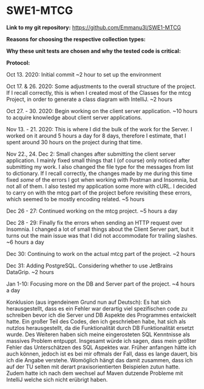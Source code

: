 # SWE1-MTCG
**Link to my git repository:**
https://github.com/Emmanu3l/SWE1-MTCG

**Reasons for choosing the respective collection types:**

**Why these unit tests are chosen and why the tested code is critical:**

**Protocol:**

Oct 13. 2020:
Initial commit
~2 hour to set up the environment

Oct 17. & 26. 2020:
Some adjustments to the overall structure of the project.
If I recall correctly, this is when I created most of the Classes for the mtcg Project,
in order to generate a class diagram with IntelliJ.
~2 hours

Oct 27. - 30. 2020:
Begin working on the client server application.
~10 hours to acquire knowledge about client server applications.

Nov 13. - 21. 2020:
This is where I did the bulk of the work for the Server.
I worked on it around 5 hours a day for 8 days, therefore I estimate,
that I spent around 30 hours on the project during that time.

Nov 22., 24. Dec 2:
Small changes after submitting the client server application.
I mainly fixed small things that I (of course) only noticed after submitting my work.
I also changed the file type for the messages from list to dictionary.
If I recall correctly, the changes made by me during this time fixed *some*
of the errors I got when working with Postman and Insomnia, but not all of them.
I also tested my application some more with cURL.
I decided to carry on with the mtcg part of the project before revisiting these errors,
which seemed to be mostly encoding related.
~5 hours

Dec 26 - 27:
Continued working on the mtcg project.
~5 hours a day

Dec 28 - 29:
Finally fix the errors when sending an HTTP request over Insomnia.
I changed a lot of small things about the Client Server part, but it turns out the main
issue was that I did not accommodate for trailing slashes.
~6 hours a day

Dec 30:
Continuing to work on the actual mtcg part of the project.
~2 hours

Dec 31:
Adding PostgreSQL. Considering whether to use JetBrains DataGrip.
~2 hours

Jan 1-10:
Focusing more on the DB and Server part of the project.
~4 hours a day

Konklusion (aus irgendeinem Grund nun auf Deutsch):
Es hat sich herausgestellt, dass es ein Fehler war derartig viel spezifischen code 
zu schreiben bevor ich die Server und DB Aspekte des Programmes entwickelt 
hatte. Ein großer Teil des Codes, den ich geschrieben habe, hat sich als nutzlos herausgestellt, 
da die Funktionalität durch DB Funktionalität ersetzt wurde. Des Weiteren haben sich meine eingerosteten 
SQL Kenntnisse als massives Problem entpuppt. Insgesamt würde ich sagen, dass mein größter Fehler das 
Unterschätzen des SQL Aspektes war. Früher anfangen hätte ich auch können, jedoch ist es bei mir oftmals der 
Fall, dass es lange dauert, bis ich die Angabe verstehe. Womöglich hängt das damit zusammen, 
dass ich auf der TU selten mit derart praxisorientierten Beispielen zutun hatte.
Zudem hatte ich nach dem wechsel auf Maven dutzende Probleme mit IntelliJ welche sich nicht erübrigt haben.